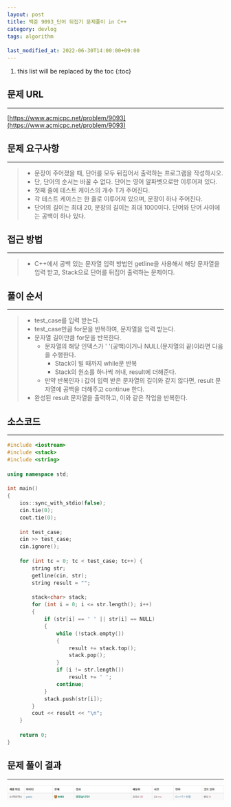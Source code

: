 ```yaml
---
layout: post
title: 백준 9093_단어 뒤집기 문제풀이 in C++
category: devlog
tags: algorithm

last_modified_at: 2022-06-30T14:00:00+09:00
---
```


1. this list will be replaced by the toc
{:toc}

## 문제 URL
---
[https://www.acmicpc.net/problem/9093](https://www.acmicpc.net/problem/9093)

## 문제 요구사항
---
> + 문장이 주어졌을 때, 단어를 모두 뒤집어서 출력하는 프로그램을 작성하시오. 
> + 단, 단어의 순서는 바꿀 수 없다. 단어는 영어 알파벳으로만 이루어져 있다.
> + 첫째 줄에 테스트 케이스의 개수 T가 주어진다.
> + 각 테스트 케이스는 한 줄로 이루어져 있으며, 문장이 하나 주어진다.
> + 단어의 길이는 최대 20, 문장의 길이는 최대 1000이다. 단어와 단어 사이에는 공백이 하나 있다.

## 접근 방법
---
> + C++에서 공백 있는 문자열 입력 방법인 getline을 사용해서 해당 문자열을 입력 받고,  Stack으로 단어를 뒤집어 출력하는 문제이다.

## 풀이 순서
---
> + test_case를 입력 받는다.
> + test_case만큼 for문을 반복하여, 문자열을 입력 받는다.
> + 문자열 길이만큼 for문을 반복한다.
>     +  문자열의 해당 인덱스가 ' '(공백)이거나 NULL(문자열의 끝)이라면 다음을 수행한다.
>         + Stack이 빌 때까지 while문 반복
>         + Stack의 원소를 하나씩 꺼내, result에 더해준다.
>     + 만약 반복인자 i 값이 입력 받은 문자열의 길이와 같지 않다면, result 문자열에 공백을 더해주고 continue 한다.
> + 완성된 result 문자열을 출력하고, 이와 같은 작업을 반복한다.

## 소스코드
---
~~~c++
#include <iostream>
#include <stack>
#include <string>

using namespace std;

int main()
{
    ios::sync_with_stdio(false);
    cin.tie(0);
    cout.tie(0);

    int test_case;
    cin >> test_case;
    cin.ignore();

    for (int tc = 0; tc < test_case; tc++) {
        string str;
        getline(cin, str);
        string result = "";

        stack<char> stack;
        for (int i = 0; i <= str.length(); i++)
        {
            if (str[i] == ' ' || str[i] == NULL)
            {
                while (!stack.empty())
                {
                    result += stack.top();
                    stack.pop();
                }
                if (i != str.length())
                    result += ' ';
                continue;
            }
            stack.push(str[i]);
        }
        cout << result << "\n";
    }

    return 0;
}
~~~

## 문제 풀이 결과
---
<img src="/assets/img/post-img/algorithm/2022-06-30-boj-ReverseWord/result.jpg">